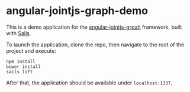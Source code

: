 # angular-jointjs-graph-demo

This is a demo application for the [angular-jointjs-grpah](http://github.com/elsix/angular-jointjs-graph)
framework, built with [Sails](http://sailsjs.org).

To launch the application, clone the repo, then navigate to the root of the project and execute:

    npm install
    bower install
    sails lift

After that, the application should be available under `localhost:1337`.




